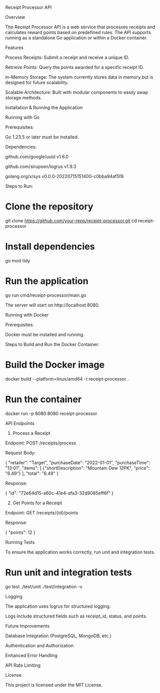 Receipt Processor API

Overview

The Receipt Processor API is a web service that processes receipts and calculates reward points based on predefined rules. The API supports running as a standalone Go application or within a Docker container.

Features

Process Receipts: Submit a receipt and receive a unique ID.

Retrieve Points: Query the points awarded for a specific receipt ID.

In-Memory Storage: The system currently stores data in memory but is designed for future scalability.

Scalable Architecture: Built with modular components to easily swap storage methods.

Installation & Running the Application

Running with Go

Prerequisites:

Go 1.23.5 or later must be installed.

Dependencies:

github.com/google/uuid v1.6.0

github.com/sirupsen/logrus v1.9.3

golang.org/x/sys v0.0.0-20220715151400-c0bba94af5f8

Steps to Run:

# Clone the repository
git clone https://github.com/your-repo/receipt-processor.git
cd receipt-processor

# Install dependencies
go mod tidy

# Run the application
go run cmd/receipt-processor/main.go

The server will start on http://localhost:8080.

Running with Docker

Prerequisites:

Docker must be installed and running.

Steps to Build and Run the Docker Container:

# Build the Docker image
docker build --platform=linux/amd64 -t receipt-processor .

# Run the container
docker run -p 8080:8080 receipt-processor

API Endpoints

1. Process a Receipt

Endpoint: POST /receipts/process

Request Body:

{
  "retailer": "Target",
  "purchaseDate": "2022-01-01",
  "purchaseTime": "13:01",
  "items": [
    {"shortDescription": "Mountain Dew 12PK", "price": "6.49"}
  ],
  "total": "6.49"
}

Response:

{
  "id": "72e64d15-a60c-41e4-afa3-32d9085eff6f"
}

2. Get Points for a Receipt

Endpoint: GET /receipts/{id}/points

Response:

{
  "points": 12
}

Running Tests

To ensure the application works correctly, run unit and integration tests.

# Run unit and integration tests
go test ./test/unit ./test/integration -v

Logging

The application uses logrus for structured logging.

Logs include structured fields such as receipt_id, status, and points.

Future Improvements

Database Integration (PostgreSQL, MongoDB, etc.)

Authentication and Authorization

Enhanced Error Handling

API Rate Limiting

License

This project is licensed under the MIT License.

